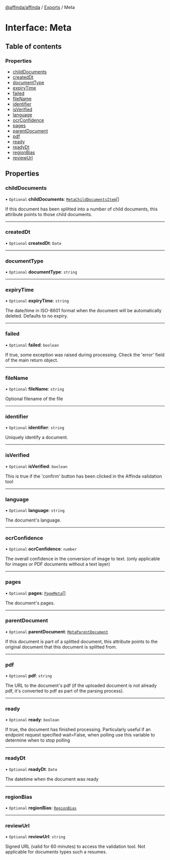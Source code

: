 [@affinda/affinda](../README.md) / [Exports](../modules.md) / Meta

# Interface: Meta

## Table of contents

### Properties

- [childDocuments](Meta.md#childdocuments)
- [createdDt](Meta.md#createddt)
- [documentType](Meta.md#documenttype)
- [expiryTime](Meta.md#expirytime)
- [failed](Meta.md#failed)
- [fileName](Meta.md#filename)
- [identifier](Meta.md#identifier)
- [isVerified](Meta.md#isverified)
- [language](Meta.md#language)
- [ocrConfidence](Meta.md#ocrconfidence)
- [pages](Meta.md#pages)
- [parentDocument](Meta.md#parentdocument)
- [pdf](Meta.md#pdf)
- [ready](Meta.md#ready)
- [readyDt](Meta.md#readydt)
- [regionBias](Meta.md#regionbias)
- [reviewUrl](Meta.md#reviewurl)

## Properties

### childDocuments

• `Optional` **childDocuments**: [`MetaChildDocumentsItem`](MetaChildDocumentsItem.md)[]

If this document has been splitted into a number of child documents, this attribute points to those child documents.

___

### createdDt

• `Optional` **createdDt**: `Date`

___

### documentType

• `Optional` **documentType**: `string`

___

### expiryTime

• `Optional` **expiryTime**: `string`

The date/time in ISO-8601 format when the document will be automatically deleted.  Defaults to no expiry.

___

### failed

• `Optional` **failed**: `boolean`

If true, some exception was raised during processing. Check the 'error' field of the main return object.

___

### fileName

• `Optional` **fileName**: `string`

Optional filename of the file

___

### identifier

• `Optional` **identifier**: `string`

Uniquely identify a document.

___

### isVerified

• `Optional` **isVerified**: `boolean`

This is true if the 'confirm' button has been clicked in the Affinda validation tool

___

### language

• `Optional` **language**: `string`

The document's language.

___

### ocrConfidence

• `Optional` **ocrConfidence**: `number`

The overall confidence in the conversion of image to text.  (only applicable for images or PDF documents without a text layer)

___

### pages

• `Optional` **pages**: [`PageMeta`](PageMeta.md)[]

The document's pages.

___

### parentDocument

• `Optional` **parentDocument**: [`MetaParentDocument`](MetaParentDocument.md)

If this document is part of a splitted document, this attribute points to the original document that this document is splitted from.

___

### pdf

• `Optional` **pdf**: `string`

The URL to the document's pdf (if the uploaded document is not already pdf, it's converted to pdf as part of the parsing process).

___

### ready

• `Optional` **ready**: `boolean`

If true, the document has finished processing. Particularly useful if an endpoint request specified wait=False, when polling use this variable to determine when to stop polling

___

### readyDt

• `Optional` **readyDt**: `Date`

The datetime when the document was ready

___

### regionBias

• `Optional` **regionBias**: [`RegionBias`](RegionBias.md)

___

### reviewUrl

• `Optional` **reviewUrl**: `string`

Signed URL (valid for 60 minutes) to access the validation tool.  Not applicable for documents types such a resumes.

